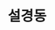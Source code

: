 ---
layout: hubs
key: Q18381120
title: 설경동
name: 설경동
image: 
description: 대한민국의 기업인, 대한전선 창업주
score: 0.0006331107569572011
degree: 6
---